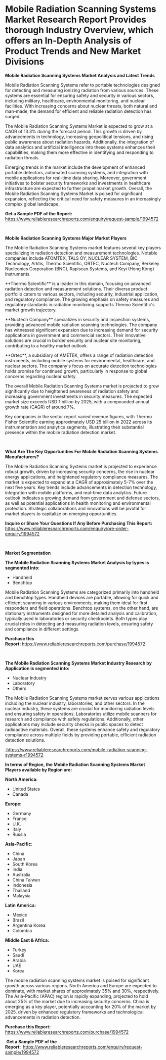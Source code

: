 <p><h1>Mobile Radiation Scanning Systems Market Research Report Provides thorough Industry Overview, which offers an In-Depth Analysis of Product Trends and New Market Divisions</h1></p><p><strong>Mobile Radiation Scanning Systems Market Analysis and Latest Trends</strong></p>
<p><p>Mobile Radiation Scanning Systems refer to portable technologies designed for detecting and measuring ionizing radiation from various sources. These systems are essential for ensuring safety and security in various sectors, including military, healthcare, environmental monitoring, and nuclear facilities. With increasing concerns about nuclear threats, both natural and man-made, the demand for efficient and reliable radiation detection has surged.</p><p>The Mobile Radiation Scanning Systems Market is expected to grow at a CAGR of 13.3% during the forecast period. This growth is driven by advancements in technology, increasing geopolitical tensions, and rising public awareness about radiation hazards. Additionally, the integration of data analytics and artificial intelligence into these systems enhances their capabilities, making them more effective in identifying and responding to radiation threats.</p><p>Emerging trends in the market include the development of enhanced portable detectors, automated scanning systems, and integration with mobile applications for real-time data sharing. Moreover, government initiatives to bolster security frameworks and investments in healthcare infrastructure are expected to further propel market growth. Overall, the Mobile Radiation Scanning Systems Market is poised for significant expansion, reflecting the critical need for safety measures in an increasingly complex global landscape.</p></p>
<p><strong>Get a Sample PDF of the Report:&nbsp;</strong> <a href="https://www.reliableresearchreports.com/enquiry/request-sample/1994572?utm_campaign=1558&utm_medium=2&utm_source=Github&utm_content=ia&utm_term=12042025&utm_id=mobile-radiation-scanning-systems">https://www.reliableresearchreports.com/enquiry/request-sample/1994572</a></p>
<p>&nbsp;</p>
<p><strong>Mobile Radiation Scanning Systems Major Market Players</strong></p>
<p><p>The Mobile Radiation Scanning Systems market features several key players specializing in radiation detection and measurement technologies. Notable companies include ATOMTEX, TALS OY, NUCLEAR SYSTEM, BIC Technology, Arktis, Thermo Scientific, ORTEC, Nuctech Company, Berkeley Nucleonics Corporation (BNC), Rapiscan Systems, and Keyi (Hong Kong) Instruments.</p><p>**Thermo Scientific** is a leader in this domain, focusing on advanced radiation detection and measurement solutions. Their diverse product portfolio caters to various sectors, including security, industrial application, and regulatory compliance. The growing emphasis on safety measures and regulatory standards in radiation monitoring supports Thermo Scientific's market growth trajectory.</p><p>**Nuctech Company** specializes in security and inspection systems, providing advanced mobile radiation scanning technologies. The company has witnessed significant expansion due to increasing demand for security applications in government and commercial sectors. Their innovative solutions are crucial in border security and nuclear site monitoring, contributing to a healthy market outlook.</p><p>**Ortec**, a subsidiary of AMETEK, offers a range of radiation detection instruments, including mobile systems for environmental, healthcare, and nuclear sectors. The company's focus on accurate detection technologies holds promise for continued growth, particularly in response to global concerns regarding nuclear safety.</p><p>The overall Mobile Radiation Scanning Systems market is projected to grow significantly due to heightened awareness of radiation safety and increasing government investments in security measures. The expected market size exceeds USD 1 billion by 2025, with a compounded annual growth rate (CAGR) of around 7%. </p><p>Key companies in the sector report varied revenue figures, with Thermo Fisher Scientific earning approximately USD 25 billion in 2022 across its instrumentation and analytics segments, illustrating their substantial presence within the mobile radiation detection market.</p></p>
<p>&nbsp;</p>
<p><strong>What Are The Key Opportunities For Mobile Radiation Scanning Systems Manufacturers?</strong></p>
<p><p>The Mobile Radiation Scanning Systems market is projected to experience robust growth, driven by increasing security concerns, the rise in nuclear energy applications, and heightened regulatory compliance measures. The market is expected to expand at a CAGR of approximately 5-7% over the next five years. Key trends include advancements in detection technology, integration with mobile platforms, and real-time data analytics. Future outlook indicates a growing demand from government and defense sectors, as well as potential applications in health monitoring and environmental protection. Strategic collaborations and innovations will be pivotal for market players to capitalize on emerging opportunities.</p></p>
<p><strong>Inquire or Share Your Questions If Any Before Purchasing This Report:</strong> <a href="https://www.reliableresearchreports.com/enquiry/pre-order-enquiry/1994572?utm_campaign=1558&utm_medium=2&utm_source=Github&utm_content=ia&utm_term=12042025&utm_id=mobile-radiation-scanning-systems">https://www.reliableresearchreports.com/enquiry/pre-order-enquiry/1994572</a></p>
<p>&nbsp;</p>
<p><strong>Market Segmentation</strong></p>
<p><strong>The Mobile Radiation Scanning Systems Market Analysis by types is segmented into:</strong></p>
<p><ul><li>Handheld</li><li>Benchtop</li></ul></p>
<p><p>Mobile Radiation Scanning Systems are categorized primarily into handheld and benchtop types. Handheld devices are portable, allowing for quick and efficient scanning in various environments, making them ideal for first responders and field operations. Benchtop systems, on the other hand, are stationary instruments designed for more detailed analysis and calibration, typically used in laboratories or security checkpoints. Both types play crucial roles in detecting and measuring radiation levels, ensuring safety and compliance in different settings.</p></p>
<p><strong>Purchase this Report:&nbsp;</strong><a href="https://www.reliableresearchreports.com/purchase/1994572?utm_campaign=1558&utm_medium=2&utm_source=Github&utm_content=ia&utm_term=12042025&utm_id=mobile-radiation-scanning-systems">https://www.reliableresearchreports.com/purchase/1994572</a></p>
<p>&nbsp;</p>
<p><strong>The Mobile Radiation Scanning Systems Market Industry Research by Application is segmented into:</strong></p>
<p><ul><li>Nuclear Industry</li><li>Laboratory</li><li>Others</li></ul></p>
<p><p>The Mobile Radiation Scanning Systems market serves various applications including the nuclear industry, laboratories, and other sectors. In the nuclear industry, these systems are crucial for monitoring radiation levels and ensuring safety in operations. Laboratories utilize mobile scanners for research and compliance with safety regulations. Additionally, other applications may include security checks in public spaces to detect radioactive materials. Overall, these systems enhance safety and regulatory compliance across multiple fields by providing portable, efficient radiation detection solutions.</p></p>
<p><a href="https://www.reliableresearchreports.com/mobile-radiation-scanning-systems-r1994572?utm_campaign=1558&utm_medium=2&utm_source=Github&utm_content=ia&utm_term=12042025&utm_id=mobile-radiation-scanning-systems">&nbsp;https://www.reliableresearchreports.com/mobile-radiation-scanning-systems-r1994572</a></p>
<p><strong>In terms of Region, the Mobile Radiation Scanning Systems Market Players available by Region are:</strong></p>
<p>
    <p> <strong> North America: </strong>
        <ul>
            <li>United States</li>
            <li>Canada</li>
        </ul>
        </p> 
    <p> <strong> Europe: </strong>
        <ul>
            <li>Germany</li>
            <li>France</li>
            <li>U.K.</li>
            <li>Italy</li>
            <li>Russia</li>
        </ul>
        </p> 
    <p> <strong> Asia-Pacific: </strong>
        <ul>
            <li>China</li>
            <li>Japan</li>
            <li>South Korea</li>
            <li>India</li>
            <li>Australia</li>
            <li>China Taiwan</li>
            <li>Indonesia</li>
            <li>Thailand</li>
            <li>Malaysia</li>
        </ul>
        </p> 
    <p> <strong> Latin America: </strong>
        <ul>
            <li>Mexico</li>
            <li>Brazil</li>
            <li>Argentina Korea</li>
            <li>Colombia</li>
        </ul>
        </p> 
    <p> <strong> Middle East & Africa: </strong>
        <ul>
            <li>Turkey</li>
            <li>Saudi</li>
            <li>Arabia</li>
            <li>UAE</li>
            <li>Korea</li>
        </ul>
    </p>
    </p>
<p><p>The mobile radiation scanning systems market is poised for significant growth across various regions. North America and Europe are expected to dominate, with market shares of approximately 35% and 30%, respectively. The Asia-Pacific (APAC) region is rapidly expanding, projected to hold about 25% of the market due to increasing security concerns. China is emerging as a key player, potentially accounting for 20% of the market by 2025, driven by enhanced regulatory frameworks and technological advancements in radiation detection.</p></p>
<p><strong>Purchase this Report: </strong><a href="https://www.reliableresearchreports.com/purchase/1994572?utm_campaign=1558&utm_medium=2&utm_source=Github&utm_content=ia&utm_term=12042025&utm_id=mobile-radiation-scanning-systems">https://www.reliableresearchreports.com/purchase/1994572</a></p>
<p>&nbsp;<strong>Get a Sample PDF of the Report:&nbsp;&nbsp;</strong><a href="https://www.reliableresearchreports.com/enquiry/request-sample/1994572?utm_campaign=1558&utm_medium=2&utm_source=Github&utm_content=ia&utm_term=12042025&utm_id=mobile-radiation-scanning-systems">https://www.reliableresearchreports.com/enquiry/request-sample/1994572</a></p>
<p><strong></strong></p>
<p><p></p><p></p><p></p></p>